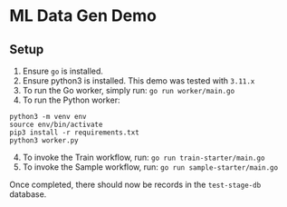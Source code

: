 # ML Data Gen Demo

## Setup

1. Ensure `go` is installed.
2. Ensure python3 is installed. This demo was tested with `3.11.x`
3. To run the Go worker, simply run: `go run worker/main.go`
4. To run the Python worker:

```
python3 -m venv env
source env/bin/activate
pip3 install -r requirements.txt
python3 worker.py
```

4. To invoke the Train workflow, run: `go run train-starter/main.go`
5. To invoke the Sample workflow, run: `go run sample-starter/main.go`

Once completed, there should now be records in the `test-stage-db` database.
